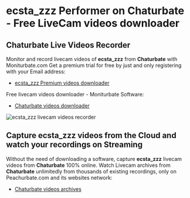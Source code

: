 # ecsta_zzz Performer on Chaturbate - Free LiveCam videos downloader

## Chaturbate Live Videos Recorder

Monitor and record livecam videos of **ecsta_zzz** from **Chaturbate** with Moniturbate.com
Get a premium trial for free by just and only registering with your Email address:
* [ecsta_zzz Premium videos downloader](https://moniturbate.com/request-demo-licence-key.html)

Free livecam videos downloader - Moniturbate Software:
* [Chaturbate videos downloader](https://moniturbate.com/moniturbate-download-software.html)

![ecsta_zzz livecam videos recorder](https://peachurnet.com/templates/moniturbate-software.png)


## Capture ecsta_zzz videos from the Cloud and watch your recordings on Streaming

Without the need of downloading a software, capture **ecsta_zzz** livecam videos from **Chaturbate** 100% online.
Watch Livecam archives from **Chaturbate** unlimitedly from thousands of existing recordings, only on Peachurbate.com and its websites network:
* [Chaturbate videos archives](https://peachurnet.com/)